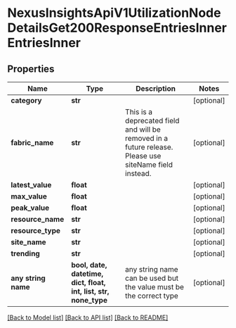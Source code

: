 # NexusInsightsApiV1UtilizationNodeDetailsGet200ResponseEntriesInnerEntriesInner


## Properties
Name | Type | Description | Notes
------------ | ------------- | ------------- | -------------
**category** | **str** |  | [optional] 
**fabric_name** | **str** | This is a deprecated field and will be removed in a future release. Please use siteName field instead. | [optional] 
**latest_value** | **float** |  | [optional] 
**max_value** | **float** |  | [optional] 
**peak_value** | **float** |  | [optional] 
**resource_name** | **str** |  | [optional] 
**resource_type** | **str** |  | [optional] 
**site_name** | **str** |  | [optional] 
**trending** | **str** |  | [optional] 
**any string name** | **bool, date, datetime, dict, float, int, list, str, none_type** | any string name can be used but the value must be the correct type | [optional]

[[Back to Model list]](../README.md#documentation-for-models) [[Back to API list]](../README.md#documentation-for-api-endpoints) [[Back to README]](../README.md)


